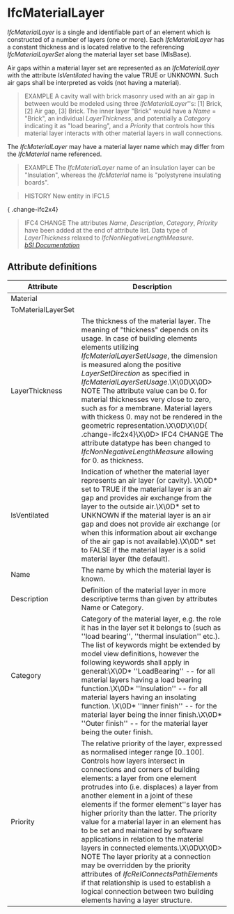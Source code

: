 IfcMaterialLayer
================
_IfcMaterialLayer_ is a single and identifiable part of an element which is
constructed of a number of layers (one or more). Each _IfcMaterialLayer_ has a
constant thickness and is located relative to the referencing
_IfcMaterialLayerSet_ along the material layer set base (MlsBase).  
  
Air gaps within a material layer set are represented as an _IfcMaterialLayer_
with the attribute _IsVentilated_ having the value TRUE or UNKNOWN. Such air
gaps shall be interpreted as voids (not having a material).  
  
> EXAMPLE  A cavity wall with brick masonry used with an air gap in between
> would be modeled using three _IfcMaterialLayer_''s: [1] Brick, [2] Air gap,
> [3] Brick. The inner layer "Brick" would have a _Name_ = "Brick", an
> individual _LayerThickness_, and potentially a _Category_ indicating it as
> "load bearing", and a _Priority_ that controls how this material layer
> interacts with other material layers in wall connections.  
  
The _IfcMaterialLayer_ may have a material layer name which may differ from
the _IfcMaterial_ name referenced.  
  
> EXAMPLE  The _IfcMaterialLayer_ name of an insulation layer can be
> "Insulation", whereas the _IfcMaterial_ name is "polystyrene insulating
> boards".  
  
> HISTORY  New entity in IFC1.5  
  
{ .change-ifc2x4}  
> IFC4 CHANGE  The attributes _Name_, _Description_, _Category_, _Priority_
> have been added at the end of attribute list. Data type of _LayerThickness_
> relaxed to _IfcNonNegativeLengthMeasure_.  
[ _bSI
Documentation_](https://standards.buildingsmart.org/IFC/DEV/IFC4_2/FINAL/HTML/schema/ifcmaterialresource/lexical/ifcmateriallayer.htm)


Attribute definitions
---------------------
| Attribute          | Description                                                                                                                                                                                                                                                                                                                                                                                                                                                                                                                                                                                                                                                                                                                                                                             |
|--------------------|-----------------------------------------------------------------------------------------------------------------------------------------------------------------------------------------------------------------------------------------------------------------------------------------------------------------------------------------------------------------------------------------------------------------------------------------------------------------------------------------------------------------------------------------------------------------------------------------------------------------------------------------------------------------------------------------------------------------------------------------------------------------------------------------|
| Material           |                                                                                                                                                                                                                                                                                                                                                                                                                                                                                                                                                                                                                                                                                                                                                                                         |
| ToMaterialLayerSet |                                                                                                                                                                                                                                                                                                                                                                                                                                                                                                                                                                                                                                                                                                                                                                                         |
| LayerThickness     | The thickness of the material layer. The meaning of "thickness" depends on its usage. In case of building elements elements utilizing _IfcMaterialLayerSetUsage_, the dimension is measured along the positive _LayerSetDirection_ as specified in _IfcMaterialLayerSetUsage_.\X\0D\X\0D> NOTE  The attribute value can be 0. for material thicknesses very close to zero, such as for a membrane. Material layers with thickess 0. may not be rendered in the geometric representation.\X\0D\X\0D{ .change-ifc2x4}\X\0D> IFC4 CHANGE  The attribute datatype has been changed to _IfcNonNegativeLengthMeasure_ allowing for 0. as thickness.                                                                                                                                           |
| IsVentilated       | Indication of whether the material layer represents an air layer (or cavity). \X\0D* set to TRUE if the material layer is an air gap and provides air exchange from the layer to the outside air.\X\0D* set to UNKNOWN if the material layer is an air gap and does not provide air exchange (or when this information about air exchange of the air gap is not available).\X\0D* set to FALSE if the material layer is a solid material layer (the default).                                                                                                                                                                                                                                                                                                                           |
| Name               | The name by which the material layer is known.                                                                                                                                                                                                                                                                                                                                                                                                                                                                                                                                                                                                                                                                                                                                          |
| Description        | Definition of the material layer in more descriptive terms than given by attributes Name or Category.                                                                                                                                                                                                                                                                                                                                                                                                                                                                                                                                                                                                                                                                                   |
| Category           | Category of the material layer, e.g. the role it has in the layer set it belongs to (such as ''load bearing'', ''thermal insulation'' etc.). The list of keywords might be extended by model view definitions, however the following keywords shall apply in general:\X\0D* ''LoadBearing'' -- for all material layers having a load bearing function.\X\0D* ''Insulation'' -- for all material layers having an insolating function. \X\0D* ''Inner finish'' -- for the material layer being the inner finish.\X\0D* ''Outer finish'' -- for the material layer being the outer finish.                                                                                                                                                                                                |
| Priority           | The relative priority of the layer, expressed as normalised integer range [0..100]. Controls how layers intersect in connections and corners of building elements: a layer from one element protrudes into (i.e. displaces) a layer from another element in a joint of these elements if the former element''s layer has higher priority than the latter. The priority value for a material layer in an element has to be set and maintained by software applications in relation to the material layers in connected elements.\X\0D\X\0D> NOTE  The layer priority at a connection may be overridden by the priority attributes of _IfcRelConnectsPathElements_ if that relationship is used to establish a logical connection between two building elements having a layer structure. |

